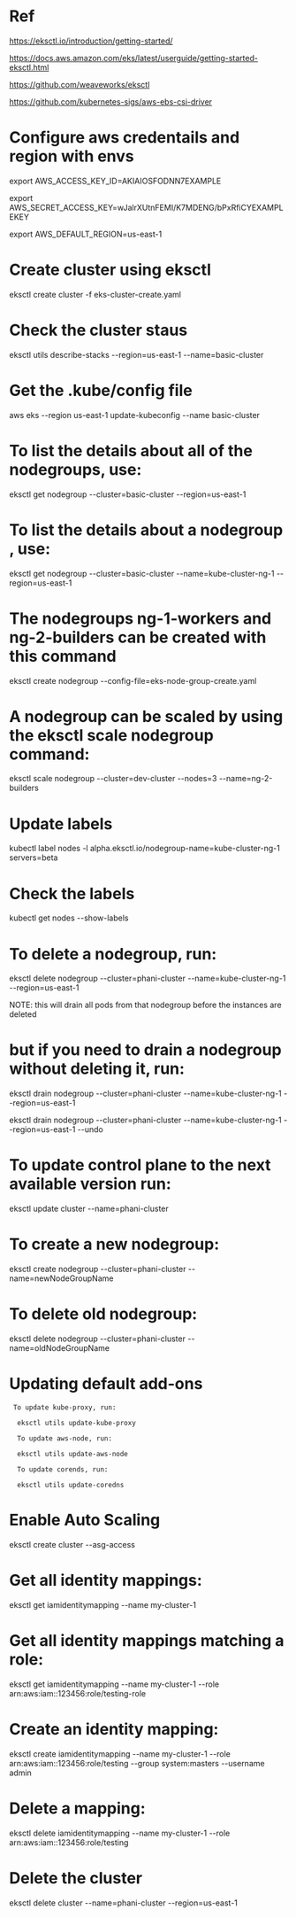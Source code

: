 # Ref 
https://eksctl.io/introduction/getting-started/

https://docs.aws.amazon.com/eks/latest/userguide/getting-started-eksctl.html

https://github.com/weaveworks/eksctl

https://github.com/kubernetes-sigs/aws-ebs-csi-driver

# Configure aws credentails and region with envs

export AWS_ACCESS_KEY_ID=AKIAIOSFODNN7EXAMPLE

export AWS_SECRET_ACCESS_KEY=wJalrXUtnFEMI/K7MDENG/bPxRfiCYEXAMPLEKEY

export AWS_DEFAULT_REGION=us-east-1

# Create cluster using eksctl

eksctl create cluster -f eks-cluster-create.yaml

# Check the cluster staus

eksctl utils describe-stacks --region=us-east-1 --name=basic-cluster

# Get the .kube/config file

aws eks --region us-east-1 update-kubeconfig --name basic-cluster


# To list the details about  all of the nodegroups, use:

eksctl get nodegroup --cluster=basic-cluster --region=us-east-1

# To list the details about a nodegroup , use:

eksctl get nodegroup --cluster=basic-cluster --name=kube-cluster-ng-1 --region=us-east-1

# The nodegroups ng-1-workers and ng-2-builders can be created with this command

eksctl create nodegroup --config-file=eks-node-group-create.yaml

# A nodegroup can be scaled by using the eksctl scale nodegroup command:

eksctl scale nodegroup --cluster=dev-cluster --nodes=3 --name=ng-2-builders

# Update labels

kubectl label nodes -l alpha.eksctl.io/nodegroup-name=kube-cluster-ng-1 servers=beta

# Check the labels

kubectl get nodes --show-labels

# To delete a nodegroup, run:

eksctl delete nodegroup --cluster=phani-cluster --name=kube-cluster-ng-1 --region=us-east-1
  
NOTE: this will drain all pods from that nodegroup before the instances are deleted

 # but if you need to drain a nodegroup without deleting it, run:
 
eksctl drain nodegroup --cluster=phani-cluster --name=kube-cluster-ng-1 --region=us-east-1
  
  eksctl drain nodegroup --cluster=phani-cluster --name=kube-cluster-ng-1 --region=us-east-1 --undo
  
 # To update control plane to the next available version run:
 
 eksctl update cluster --name=phani-cluster
  
  # To create a new nodegroup:
  
  eksctl create nodegroup --cluster=phani-cluster --name=newNodeGroupName
  
  # To delete old nodegroup:
  
  eksctl delete nodegroup --cluster=phani-cluster --name=oldNodeGroupName
  
  # Updating default add-ons
  
     To update kube-proxy, run:
      
      eksctl utils update-kube-proxy
      
      To update aws-node, run:
      
      eksctl utils update-aws-node
      
      To update corends, run:
      
      eksctl utils update-coredns
      
  # Enable Auto Scaling
  
  eksctl create cluster --asg-access
  
  # Get all identity mappings:
  
  eksctl get iamidentitymapping --name my-cluster-1
  
  # Get all identity mappings matching a role:
  
  eksctl get iamidentitymapping --name my-cluster-1 --role arn:aws:iam::123456:role/testing-role
  
  # Create an identity mapping:
  
   eksctl create iamidentitymapping --name  my-cluster-1 --role arn:aws:iam::123456:role/testing --group system:masters --username admin
  
  # Delete a mapping:
  
  eksctl delete iamidentitymapping --name  my-cluster-1 --role arn:aws:iam::123456:role/testing
  
  # Delete the cluster 
  
  eksctl delete cluster --name=phani-cluster --region=us-east-1
